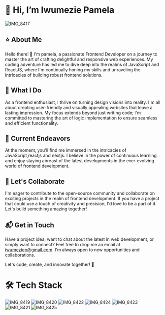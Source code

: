 # 👋 Hi, I’m Iwumezie Pamela
 ![IMG_8417](https://user-images.githubusercontent.com/106850538/205906773-bea63f8f-6463-42f0-b856-f03cebfca39e.GIF)
 
## ⭐️ About Me
Hello there! 👋 I'm pamela, a passionate Frontend Developer on a journey to master the art of crafting delightful and responsive web experiences. My coding adventure has led me to dive deep into the realms of JavaScript and ReactJS, where I'm continually honing my skills and unraveling the intricacies of building robust frontend solutions.

## 🚀 What I Do
As a frontend enthusiast, I thrive on turning design visions into reality. I'm all about creating user-friendly and visually appealing websites that leave a lasting impression. My focus extends beyond just writing code; I'm committed to mastering the art of logic implementation to ensure seamless and efficient functionality.

## 🌱 Current Endeavors
At the moment, you'll find me immersed in the intricacies of JavaScript,reactjs and nextjs. I believe in the power of continuous learning and enjoy staying abreast of the latest developments in the ever-evolving world of frontend development.

## 🤝 Let's Collaborate
I'm eager to contribute to the open-source community and collaborate on exciting projects in the realm of frontend development. If you have a project that could use a touch of creativity and precision, I'd love to be a part of it. Let's build something amazing together!

## 📬 Get in Touch
Have a project idea, want to chat about the latest in web development, or simply want to connect? Feel free to drop me an email at iwumeziep@gmail.com. I'm always open to new opportunities and collaborations.

Let's code, create, and innovate together! 🚀

# 🛠 Tech Stack
![IMG_8419](https://user-images.githubusercontent.com/106850538/205908853-d0641f51-1137-4182-81c8-5ba822deaf23.jpg)
![IMG_8420](https://user-images.githubusercontent.com/106850538/205909025-b121dcf6-cc10-43f0-a4ec-b0f642a45bd4.jpg)
![IMG_8422](https://user-images.githubusercontent.com/106850538/205909044-c62647ff-0c08-40e5-81e4-c15e58cfbbb9.jpg)
![IMG_8424](https://user-images.githubusercontent.com/106850538/205909065-350faf4b-39dd-4923-8876-7a49427dccf7.jpg)
![IMG_8423](https://user-images.githubusercontent.com/106850538/205909126-8a679682-fa52-4b3e-ab69-eb547e30f7bf.jpg)
![IMG_8421](https://user-images.githubusercontent.com/106850538/205909182-8aa1effd-078b-4610-81e5-ef07f8bbb4f1.jpg)
![IMG_8425](https://user-images.githubusercontent.com/106850538/205911001-c79ab649-023e-44d9-828d-225a67defb99.jpg)

<!---
Iwumezie-pamela/Iwumezie-pamela is a ✨ special ✨ repository because its `README.md` (this file) appears on your GitHub profile.
You can click the Preview link to take a look at your changes.
--->
